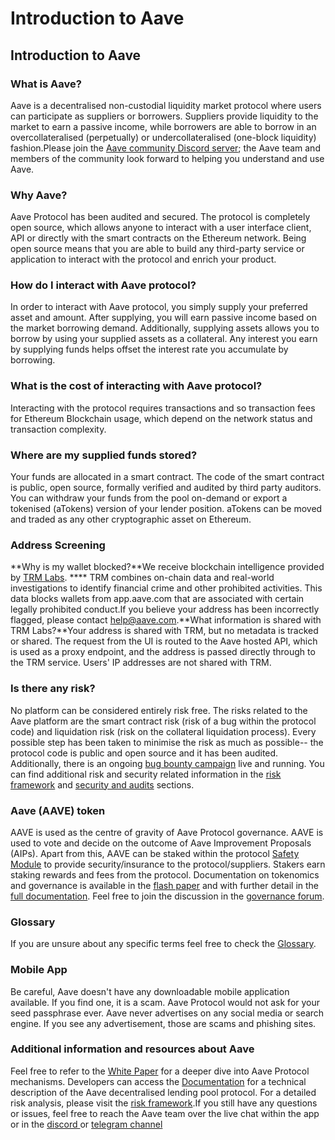 # Introduction to Aave

## Introduction to Aave

### What is Aave? <a href="#what-is-aave" id="what-is-aave"></a>

Aave is a decentralised non-custodial liquidity market protocol where users can participate as suppliers or borrowers. Suppliers provide liquidity to the market to earn a passive income, while borrowers are able to borrow in an overcollateralised (perpetually) or undercollateralised (one-block liquidity) fashion.Please join the [Aave community Discord server](https://aave.com/discord); the Aave team and members of the community look forward to helping you understand and use Aave.

### Why Aave? <a href="#why-aave" id="why-aave"></a>

Aave Protocol has been audited and secured. The protocol is completely open source, which allows anyone to interact with a user interface client, API or directly with the smart contracts on the Ethereum network. Being open source means that you are able to build any third-party service or application to interact with the protocol and enrich your product.

### How do I interact with Aave protocol? <a href="#how-do-i-interact-with-aave-protocol" id="how-do-i-interact-with-aave-protocol"></a>

In order to interact with Aave protocol, you simply supply your preferred asset and amount. After supplying, you will earn passive income based on the market borrowing demand. Additionally, supplying assets allows you to borrow by using your supplied assets as a collateral. Any interest you earn by supplying funds helps offset the interest rate you accumulate by borrowing.

### What is the cost of interacting with Aave protocol? <a href="#what-is-the-cost-of-interacting-with-aave-protocol" id="what-is-the-cost-of-interacting-with-aave-protocol"></a>

Interacting with the protocol requires transactions and so transaction fees for Ethereum Blockchain usage, which depend on the network status and transaction complexity.

### Where are my supplied funds stored? <a href="#where-are-my-supplied-funds-stored" id="where-are-my-supplied-funds-stored"></a>

Your funds are allocated in a smart contract. The code of the smart contract is public, open source, formally verified and audited by third party auditors. You can withdraw your funds from the pool on-demand or export a tokenised (aTokens) version of your lender position. aTokens can be moved and traded as any other cryptographic asset on Ethereum.

### Address Screening <a href="#address-screening" id="address-screening"></a>

**Why is my wallet blocked?**We receive blockchain intelligence provided by [TRM Labs](https://www.trmlabs.com/). **** TRM combines on-chain data and real-world investigations to identify financial crime and other prohibited activities. This data blocks wallets from app.aave.com that are associated with certain legally prohibited conduct.If you believe your address has been incorrectly flagged, please contact [help@aave.com](mailto:help@aave.com).**What information is shared with TRM Labs?**Your address is shared with TRM, but no metadata is tracked or shared. The request from the UI is routed to the Aave hosted API, which is used as a proxy endpoint, and the address is passed directly through to the TRM service. Users' IP addresses are not shared with TRM.

### Is there any risk? <a href="#is-there-any-risk" id="is-there-any-risk"></a>

No platform can be considered entirely risk free. The risks related to the Aave platform are the smart contract risk (risk of a bug within the protocol code) and liquidation risk (risk on the collateral liquidation process). Every possible step has been taken to minimise the risk as much as possible-- the protocol code is public and open source and it has been audited. Additionally, there is an ongoing [bug bounty campaign](https://aave.com/bug-bounty) live and running. You can find additional risk and security related information in the [risk framework](https://docs.aave.com/risk/) and [security and audits](https://docs.aave.com/developers/security-and-audits) sections.

### Aave (AAVE) token <a href="#aave-aave-token" id="aave-aave-token"></a>

AAVE is used as the centre of gravity of Aave Protocol governance. AAVE is used to vote and decide on the outcome of Aave Improvement Proposals (AIPs). Apart from this, AAVE can be staked within the protocol [Safety Module](https://etherscan.io/token/0x4da27a545c0c5b758a6ba100e3a049001de870f5) to provide security/insurance to the protocol/suppliers. Stakers earn staking rewards and fees from the protocol. Documentation on tokenomics and governance is available in the [flash paper](https://medium.com/aave/aavenomics-eeab650cccc2) and with further detail in the [full documentation](https://docs.aave.com/aavenomics/). Feel free to join the discussion in the [governance forum](https://governance.aave.com/).

### Glossary <a href="#glossary" id="glossary"></a>

If you are unsure about any specific terms feel free to check the [Glossary](https://docs.aave.com/developers/glossary).

### Mobile App <a href="#mobile-app" id="mobile-app"></a>

Be careful, Aave doesn't have any downloadable mobile application available. If you find one, it is a scam. Aave Protocol would not ask for your seed passphrase ever. Aave never advertises on any social media or search engine. If you see any advertisement, those are scams and phishing sites.

### Additional information and resources about Aave <a href="#additional-information-and-resources-about-aave" id="additional-information-and-resources-about-aave"></a>

Feel free to refer to the [White Paper](https://github.com/aave/protocol-v2/blob/master/aave-v2-whitepaper.pdf) for a deeper dive into Aave Protocol mechanisms. Developers can access the [Documentation](https://developers.aave.com/#what-is-aave) for a technical description of the Aave decentralised lending pool protocol. For a detailed risk analysis, please visit the [risk framework](https://docs.aave.com/risk/).If you still have any questions or issues, feel free to reach the Aave team over the live chat within the app or in the [discord ](https://aave.com/discord)or [telegram channel](https://t.me/Aavesome)
